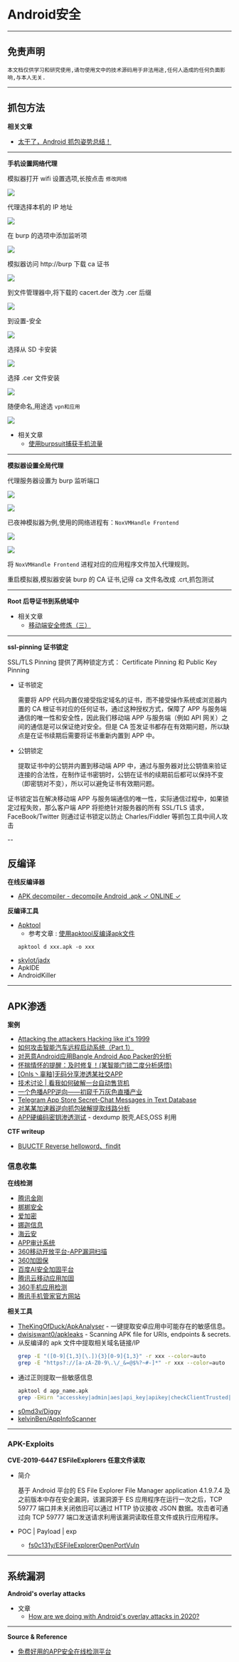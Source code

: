 # Android安全

---

## 免责声明

`本文档仅供学习和研究使用,请勿使用文中的技术源码用于非法用途,任何人造成的任何负面影响,与本人无关.`

---

## 抓包方法

**相关文章**
- [太干了，Android 抓包姿势总结！](ProxyToken)

---

**手机设置网络代理**

模拟器打开 wifi 设置选项,长按点击 `修改网络`

![](../../../assets/img/Security/MobileSec/Android安全/7.png)

代理选择本机的 IP 地址

![](../../../assets/img/Security/MobileSec/Android安全/8.png)

在 burp 的选项中添加监听项

![](../../../assets/img/Security/MobileSec/Android安全/9.png)

模拟器访问 http://burp 下载 ca 证书

![](../../../assets/img/Security/MobileSec/Android安全/10.png)

到文件管理器中,将下载的 cacert.der 改为 .cer 后缀

![](../../../assets/img/Security/MobileSec/Android安全/11.png)

到设置-安全

![](../../../assets/img/Security/MobileSec/Android安全/12.png)

选择从 SD 卡安装

![](../../../assets/img/Security/MobileSec/Android安全/13.png)

选择 .cer 文件安装

![](../../../assets/img/Security/MobileSec/Android安全/14.png)

随便命名,用途选 `vpn和应用`

![](../../../assets/img/Security/MobileSec/Android安全/15.png)

- 相关文章
    - [使用burpsuit捕获手机流量](https://blog.csdn.net/qq_29277155/article/details/52548630)

---

**模拟器设置全局代理**

代理服务器设置为 burp 监听端口

![](../../../assets/img/Security/MobileSec/Android安全/3.png)

![](../../../assets/img/Security/MobileSec/Android安全/4.png)

已夜神模拟器为例,使用的网络进程有：`NoxVMHandle Frontend`

![](../../../assets/img/Security/MobileSec/Android安全/5.png)

![](../../../assets/img/Security/MobileSec/Android安全/6.png)

将 `NoxVMHandle Frontend` 进程对应的应用程序文件加入代理规则。

重启模拟器,模拟器安装 burp 的 CA 证书,记得 ca 文件名改成 .crt,抓包测试

---

**Root 后导证书到系统域中**
- 相关文章
    - [移动端安全修炼（三）](https://moyu.life/post/yi-dong-duan-an-quan-xiu-lian-san/)

---

**ssl-pinning 证书锁定**

SSL/TLS Pinning 提供了两种锁定方式： Certificate Pinning 和 Public Key Pinning

- 证书锁定

    需要将 APP 代码内置仅接受指定域名的证书，而不接受操作系统或浏览器内置的 CA 根证书对应的任何证书，通过这种授权方式，保障了 APP 与服务端通信的唯一性和安全性，因此我们移动端 APP 与服务端（例如 API 网关）之间的通信是可以保证绝对安全。但是 CA 签发证书都存在有效期问题，所以缺点是在证书续期后需要将证书重新内置到 APP 中。

- 公钥锁定

    提取证书中的公钥并内置到移动端 APP 中，通过与服务器对比公钥值来验证连接的合法性，在制作证书密钥时，公钥在证书的续期前后都可以保持不变（即密钥对不变），所以可以避免证书有效期问题。

证书锁定旨在解决移动端 APP 与服务端通信的唯一性，实际通信过程中，如果锁定过程失败，那么客户端 APP 将拒绝针对服务器的所有 SSL/TLS 请求，FaceBook/Twitter 则通过证书锁定以防止 Charles/Fiddler 等抓包工具中间人攻击

--

## 反编译

**在线反编译器**
- [APK decompiler - decompile Android .apk ✓ ONLINE ✓](http://www.javadecompilers.com/apk)

**反编译工具**
- [Apktool](https://ibotpeaches.github.io/Apktool/)
    - 参考文章 : [使用apktool反编译apk文件](https://blog.csdn.net/ruancoder/article/details/51924179)
    ```
    apktool d xxx.apk -o xxx
    ```
- [skylot/jadx](https://github.com/skylot/jadx)
- ApkIDE
- AndroidKiller

---

## APK渗透

**案例**
- [Attacking the attackers  Hacking like it's 1999](https://asaf.me/2018/07/23/attacking-the-attackers/)
- [如何攻击智能汽车远程启动系统（Part 1）](https://www.anquanke.com/post/id/153373)
- [对恶意Android应用Bangle Android App Packer的分析](http://www.freebuf.com/vuls/178919.html)
- [怀揣情怀的提醒：及时修复！(某智能门锁二度分析感悟)](https://paper.seebug.org/343/)
- [[Onls丶辜釉]无码分享渗透某社交APP](https://bbs.ichunqiu.com/thread-27421-1-22.html)
- [技术讨论 | 看我如何破解一台自动售货机 ](https://www.freebuf.com/articles/terminal/186804.html)
- [一个色播APP逆向——初窥千万灰色直播产业](https://evilpan.com/2019/01/05/reverse-live-porn-app/)
- [Telegram App Store Secret-Chat Messages in Text Database](https://blog.zimperium.com/telegram-hack/)
- [对某某加速器逆向抓包破解提取线路分析](https://www.52pojie.cn/thread-1175677-1-1.html)
- [APP硬编码密钥渗透测试](https://www.t00ls.net/articles-58594.html) - dexdump 脱壳,AES,OSS 利用

**CTF writeup**
- [BUUCTF Reverse helloword、findit](https://blog.csdn.net/qq_42967398/article/details/96877555)

### 信息收集

**在线检测**

- [腾讯金刚](https://service.security.tencent.com/kingkong)
- [梆梆安全](https://dev.bangcle.com/)
- [爱加密](https://www.ijiami.cn/index)
- [娜迦信息](http://www.nagain.com/appscan/)
- [海云安](https://www.secidea.com/hyx/index.php/user/login.html)
- [APP审计系统](http://01hackcode.com/)
- [360移动开放平台-APP漏洞扫描](http://dev.360.cn/html/vulscan/scanning.html)
- [360加固保](https://jiagu.360.cn/#/global/index)
- [百度AI安全加固平台](https://apkprotect.baidu.com/)
- [腾讯云移动应用加固](https://cloud.tencent.com/product/ms)
- [360手机应用检测](http://scan.shouji.360.cn/index.html)
- [腾讯手机管家官方网站](https://m.qq.com/security_lab/scans_online.jsp)

**相关工具**

- [TheKingOfDuck/ApkAnalyser](https://github.com/TheKingOfDuck/ApkAnalyser) - 一键提取安卓应用中可能存在的敏感信息。
- [dwisiswant0/apkleaks](https://github.com/dwisiswant0/apkleaks) - Scanning APK file for URIs, endpoints & secrets.
- 从反编译的 apk 文件中提取相关域名链接/IP
    ```bash
    grep -E "([0-9]{1,3}[\.]){3}[0-9]{1,3}" -r xxx --color=auto
    grep -E "https?://[a-zA-Z0-9\.\/_&=@$%?~#-]*" -r xxx --color=auto
    ```
- 通过正则提取一些敏感信息
    ```bash
    apktool d app_name.apk
    grep -EHirn "accesskey|admin|aes|api_key|apikey|checkClientTrusted|crypt|http:|https:|password|pinning|secret|SHA256|SharedPreferences|superuser|token|X509TrustManager|insert into" APKfolder/
    ```
- [s0md3v/Diggy](https://github.com/s0md3v/Diggy)
- [kelvinBen/AppInfoScanner](https://github.com/kelvinBen/AppInfoScanner)

---

### APK-Exploits

**CVE-2019-6447 ESFileExplorers 任意文件读取**
- 简介

    基于 Android 平台的 ES File Explorer File Manager application 4.1.9.7.4 及之前版本中存在安全漏洞，该漏洞源于 ES 应用程序在运行一次之后，TCP 59777 端口并未关闭依旧可以通过 HTTP 协议接收 JSON 数据。攻击者可通过向 TCP 59777 端口发送请求利用该漏洞读取任意文件或执行应用程序。

- POC | Payload | exp
    - [fs0c131y/ESFileExplorerOpenPortVuln](https://github.com/fs0c131y/ESFileExplorerOpenPortVuln)

---

## 系统漏洞

**Android's overlay attacks**
- 文章
    - [How are we doing with Android's overlay attacks in 2020?](https://labs.f-secure.com/blog/how-are-we-doing-with-androids-overlay-attacks-in-2020/)

---

**Source & Reference**
- [免费好用的APP安全在线检测平台](https://mp.weixin.qq.com/s/fs89OeeVWxURRNiIBv4JYg)
